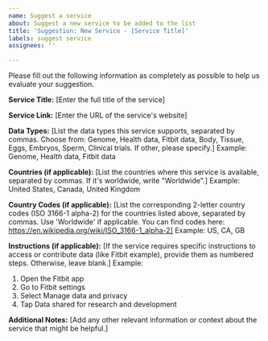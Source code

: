 ```yaml
---
name: Suggest a service
about: Suggest a new service to be added to the list
title: 'Suggestion: New Service - [Service Title]'
labels: suggest service
assignees: ''

---
```


<!-- Thank you for suggesting a new service to Yourself To Science! -->

Please fill out the following information as completely as possible to help us evaluate your suggestion.

**Service Title:**
[Enter the full title of the service]

**Service Link:**
[Enter the URL of the service's website]

**Data Types:**
[List the data types this service supports, separated by commas. Choose from: Genome, Health data, Fitbit data, Body, Tissue, Eggs, Embryos, Sperm, Clinical trials. If other, please specify.]
Example: Genome, Health data, Fitbit data

**Countries (if applicable):**
[List the countries where this service is available, separated by commas. If it's worldwide, write "Worldwide".]
Example: United States, Canada, United Kingdom

**Country Codes (if applicable):**
[List the corresponding 2-letter country codes (ISO 3166-1 alpha-2) for the countries listed above, separated by commas. Use 'Worldwide' if applicable. You can find codes here: https://en.wikipedia.org/wiki/ISO_3166-1_alpha-2]
Example: US, CA, GB

**Instructions (if applicable):**
[If the service requires specific instructions to access or contribute data (like Fitbit example), provide them as numbered steps. Otherwise, leave blank.]
Example:
1. Open the Fitbit app
2. Go to Fitbit settings
3. Select Manage data and privacy
4. Tap Data shared for research and development

**Additional Notes:**
[Add any other relevant information or context about the service that might be helpful.]